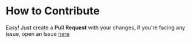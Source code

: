 # How to Contribute

Easy! Just create a **Pull Request** with your changes, if you're facing any issue, open an Issue [here](https://github.com/ashokdey/sendotp-promise/issues)
